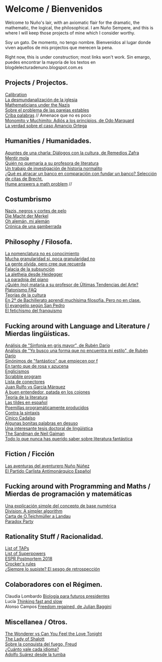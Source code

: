 # Welcome / Bienvenidos

Welcome to Nuño's lair, with an axiomatic flair for the dramatic, the mathematic, the logical, the philosophical.
I am Nuño Sempere, and this is where I will keep those projects of mine which I consider worthy. 

Soy un gato. De momento, no tengo nombre. Bienvenidos al lugar donde viven aquellos de mis projectos que merecen la pena.

Right now, this is under construction; most links won't work. 
Sin emargo, puedes encontrar la mayoría de los textos en blogdelecturadenuno.blogspot.com.es

## Projects / Projectos.
[Calibration](https://nunosempere.github.io/calibration/)  
[La desmundanalización de la iglesia](projects/catholic-church.md)  
[Mathematicians under the Nazis](projects/mathematicians-under-the-nazis.md)  
[Sobre el problema de las parejas estables](https://nunosempere.github.io/stable-marriage-problem/)  
[Criba palabras]() // Amenace que no es poco  
[Monomito y Muchimito: Adiós a los principios, de Odo Marquard]()  
[La verdad sobre el caso Amancio Ortega]()

## Humanities / Humanidades.
[Apuntes de una charla: Diálogos con la cultura, de Remedios Zafra](humanities/remedios-zafra)  
[Mentir mola]()  
[Quién no quemaría a su profesora de literatura]()  
[Un trabajo de investigación de historia normalito]()  
[¿Qué es atracar un banco en comparación con fundar un banco? Selección de citas de Brecht.]()  
[Hume answers a math problem]() //  

## Costumbrismo  
[Nazis, negros y cortes de pelo]()  
[Die Macht der Merkel]()  
[Oh alemán, mi alemán]()  
[Crónica de una gamberrada]()  

## Philosophy  / Filosofa. 
[La nomenclatura no es conocimiento]()  
[Mucha granularidad sí, poca granularidad no]()  
[La gente olvida, pero cree que recuerda]()  
[Falacia de la subsunción]()  
[La aletheia desde Heidegger]()  
[La paradoja del piano]()  
[¿Quién (no) mataría a su profesor de Últimas Tendencias del Arte?]()  
[Platonismo FAQ]()  
[Teorías de la cultura]()  
[En 2º de Bachillerato aprendí muchísima filosofía. Pero no en clase.]()  
[El evangelio según San Pedro]()  
[El fetichismo del franquismo]()  

## Fucking around with Language and Literature / Mierdas lingüísticas. 
[Análisis de "Sinfonía en gris mayor", de Rubén Darío]()  
[Análisis de "Yo busco una forma que no encuentra mi estilo", de Rubén Darío]()  
[Sinónimos de "fantástico" que empiecen por f]()  
[En tanto que de rosa y azucena]()  
[Englicismos]()  
[Scrabble program]()  
[Lista de conectores]()  
[Juan Rulfo vs García Márquez]()  
[A buen entendedor, patada en los cojones]()  
[Teoría de la literatura]()  
[Las tildes en español]()  
[Poemillas programáticamente producidos]()  
[Contra la sintaxis]()  
[Cínico Cadalso]()  
[Algunas bonitas palabras en desuso]()  
[Una interesante tesis doctoral de lingüística]()  
[The Sandman de Neil Gaiman]()  
[Todo lo que nunca has querido saber sobre literatura fantástica]()  

## Fiction  / Ficción
[Las aventuras del aventurero Nuño Núñez]()  
[El Partido Carlista Antimonárquico Español]()  

## Fucking around with Programming and Maths  / Mierdas de programación y matemáticas
[Una explicación simple del concepto de base numérica]()  
[Division: A simpler algorithm]()  
[Carta de O.Teichmüller a Landau]()  
[Paradox Party]()  

## Rationality Stuff / Racionalidad.

[List of TAPs]()  
[List of Superpowers]()  
[ESPR Postmortem 2018]()  
[Crocker's rules]()  
[¿Siempre lo supiste? El sesgo de retrospección]()  

## Colaboradores con el Régimen.
Claudia Lombardo [Biología para futuros presidentes]()  
Lucía  [Thinking fast and slow]()  
Alonso Campos [Freedom regained, de Julian Baggini]()  

## Miscellanea / Otros.
[The Wonderer vs Can You Feel the Love Tonight]()  
[The Lady of Shalott]()  
[Sobre la conquista del fuego, Freud]()  
[¿Cuánto vale cada idioma?]()  
[Adolfo Suárez desde la tumba]()  
